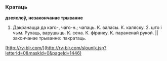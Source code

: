 ### Кратаць
**дзеяслоў, незакончанае трыванне**

1. Дакранацца да каго-, чаго-н.; чапаць. К. валасы. К. каляску. 2. што і чым. Рухаць, варушыць. К. сена. К. фіранку. К. параненай рукой. || закончанае трыванне: пакратаць.

<a rel="author">[http://rv-blr.com/](http://rv-blr.com/slounik.jsp?letterId=0&maskId=0&pageId=1446)</a>
